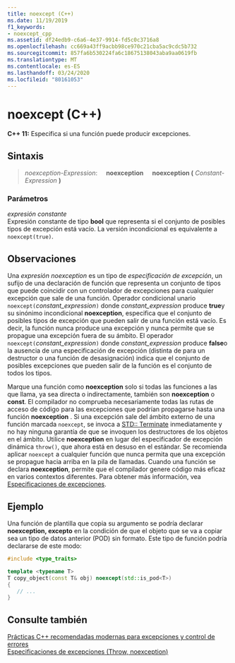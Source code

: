 ```yaml
---
title: noexcept (C++)
ms.date: 11/19/2019
f1_keywords:
- noexcept_cpp
ms.assetid: df24edb9-c6a6-4e37-9914-fd5c0c3716a8
ms.openlocfilehash: cc669a43ff9acbb98ce970c21cba5ac9cdc5b732
ms.sourcegitcommit: 857fa6b530224fa6c18675138043aba9aa0619fb
ms.translationtype: MT
ms.contentlocale: es-ES
ms.lasthandoff: 03/24/2020
ms.locfileid: "80161053"
---
```

# <a name="noexcept-c"></a>noexcept (C++)

**C++ 11:** Especifica si una función puede producir excepciones.

## <a name="syntax"></a>Sintaxis

> *noexception-Expression*: &nbsp;&nbsp;&nbsp;&nbsp;**noexception** &nbsp;&nbsp;&nbsp;&nbsp;**noexception (** *Constant-Expression* **)**

### <a name="parameters"></a>Parámetros

*expresión constante*<br/>
Expresión constante de tipo **bool** que representa si el conjunto de posibles tipos de excepción está vacío. La versión incondicional es equivalente a `noexcept(true)`.

## <a name="remarks"></a>Observaciones

Una *expresión noexception* es un tipo de *especificación de excepción*, un sufijo de una declaración de función que representa un conjunto de tipos que puede coincidir con un controlador de excepciones para cualquier excepción que sale de una función. Operador condicional unario `noexcept(`*constant_expression*`)` donde *constant_expression* produce **true**y su sinónimo incondicional **noexception**, especifica que el conjunto de posibles tipos de excepción que pueden salir de una función está vacío. Es decir, la función nunca produce una excepción y nunca permite que se propague una excepción fuera de su ámbito. El operador `noexcept(`*constant_expression*`)` donde *constant_expression* produce **false**o la ausencia de una especificación de excepción (distinta de para un destructor o una función de desasignación) indica que el conjunto de posibles excepciones que pueden salir de la función es el conjunto de todos los tipos.

Marque una función como **noexception** solo si todas las funciones a las que llama, ya sea directa o indirectamente, también son **noexception** o **const**. El compilador no comprueba necesariamente todas las rutas de acceso de código para las excepciones que podrían propagarse hasta una función **noexception** . Si una excepción sale del ámbito externo de una función marcada `noexcept`, se invoca a [STD:: Terminate](../standard-library/exception-functions.md#terminate) inmediatamente y no hay ninguna garantía de que se invoquen los destructores de los objetos en el ámbito. Utilice **noexception** en lugar del especificador de excepción dinámica `throw()`, que ahora está en desuso en el estándar. Se recomienda aplicar `noexcept` a cualquier función que nunca permita que una excepción se propague hacia arriba en la pila de llamadas. Cuando una función se declara **noexception**, permite que el compilador genere código más eficaz en varios contextos diferentes. Para obtener más información, vea [Especificaciones de excepciones](exception-specifications-throw-cpp.md).

## <a name="example"></a>Ejemplo

Una función de plantilla que copia su argumento se podría declarar **noexception, excepto** en la condición de que el objeto que se va a copiar sea un tipo de datos anterior (POD) sin formato. Este tipo de función podría declararse de este modo:

```cpp
#include <type_traits>

template <typename T>
T copy_object(const T& obj) noexcept(std::is_pod<T>)
{
   // ...
}
```

## <a name="see-also"></a>Consulte también

[Prácticas C++ recomendadas modernas para excepciones y control de errores](errors-and-exception-handling-modern-cpp.md)<br/>
[Especificaciones de excepciones (Throw, noexception)](exception-specifications-throw-cpp.md)
